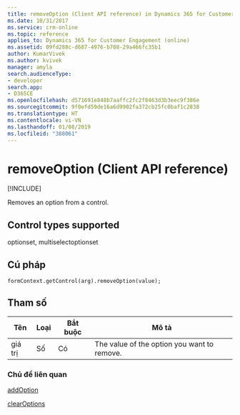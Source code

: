 ```yaml
---
title: removeOption (Client API reference) in Dynamics 365 for Customer Engagement| MicrosoftDocs
ms.date: 10/31/2017
ms.service: crm-online
ms.topic: reference
applies_to: Dynamics 365 for Customer Engagement (online)
ms.assetid: 09fd288c-d687-4976-b708-29a466fc35b1
author: KumarVivek
ms.author: kvivek
manager: amyla
search.audienceType:
- developer
search.app:
- D365CE
ms.openlocfilehash: d571691e848b7aaffc2fc2f8463d3b3eec9f386e
ms.sourcegitcommit: 9f0efd59de16a6d9902fa372cb25fc0baf1c2838
ms.translationtype: HT
ms.contentlocale: vi-VN
ms.lasthandoff: 01/08/2019
ms.locfileid: "388061"
---
```

# <a name="removeoption-client-api-reference"></a>removeOption (Client API reference)

[!INCLUDE[](../../../../includes/cc_applies_to_update_9_0_0.md)]

Removes an option from a control. 

## <a name="control-types-supported"></a>Control types supported

optionset, multiselectoptionset

## <a name="syntax"></a>Cú pháp

`formContext.getControl(arg).removeOption(value);`

## <a name="parameters"></a>Tham số

|Tên | Loại | Bắt buộc | Mô tả|
|--|--|--|--|
|giá trị |Số |Có|The value of the option you want to remove.|

### <a name="related-topics"></a>Chủ đề liên quan

[addOption](addOption.md)

[clearOptions](clearOptions.md)

 


